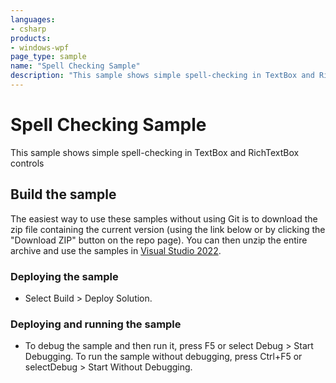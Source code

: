 ```yaml
---
languages:
- csharp
products:
- windows-wpf
page_type: sample
name: "Spell Checking Sample"        
description: "This sample shows simple spell-checking in TextBox and RichTextBox controls"
---
```

# Spell Checking Sample
This sample shows simple spell-checking in TextBox and RichTextBox controls

## Build the sample
The easiest way to use these samples without using Git is to download the zip file containing the current version (using the link below or by clicking the "Download ZIP" button on the repo page). You can then unzip the entire archive and use the samples in [Visual Studio 2022](https://www.visualstudio.com/wpf-vs).

### Deploying the sample
- Select Build > Deploy Solution. 

### Deploying and running the sample
- To debug the sample and then run it, press F5 or select Debug >  Start Debugging. To run the sample without debugging, press Ctrl+F5 or selectDebug > Start Without Debugging. 


